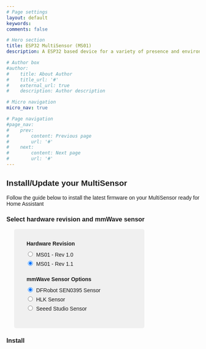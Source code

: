 ```yaml
---
# Page settings
layout: default
keywords:
comments: false

# Hero section
title: ESP32 MultiSensor (MS01)
description: A ESP32 based device for a variety of presence and environmental sensors. 

# Author box
#author:
#    title: About Author
#    title_url: '#'
#    external_url: true
#    description: Author description

# Micro navigation
micro_nav: true

# Page navigation
#page_nav:
#    prev:
#        content: Previous page
#        url: '#'
#    next:
#        content: Next page
#        url: '#'
---
```


<style>
  body {
    font-family: Arial, sans-serif;
  }

  #software-form {
    width: 300px;
    margin-left: 20px;
    padding: 20px;
    background-color: #f0f0f0;
    border-radius: 5px;
  }

  h1 {
    text-align: center;
  }

  fieldset {
    border: none;
    margin: 10px 0;
  }

  legend {
    font-weight: bold;
    margin-bottom: 5px;
  }

  label {
    display: block;
    margin-bottom: 5px;
  }

  input[type="radio"] {
    margin-right: 5px;
  }
</style>

<h2>Install/Update your MultiSensor</h2>
<p>Follow the guide below to install the latest firmware on your MultiSensor ready for Home Assistant</p>

<h3>Select hardware revision and mmWave sensor</h3>
<form id="software-form">
  <fieldset>
    <legend>Hardware Revision</legend>
    <label><input type="radio" name="version" value="ms1_rev_1.0"> MS01 - Rev 1.0</label>
    <label><input type="radio" name="version" value="ms1_rev_1.1" checked> MS01 - Rev 1.1</label>
  </fieldset>

  <fieldset>
    <legend>mmWave Sensor Options</legend>
    <label><input type="radio" name="sensor" value="dfrobot_sen0395" checked> DFRobot SEN0395 Sensor</label>
    <label><input type="radio" name="sensor" value="hlk_sensor"> HLK Sensor</label>
    <label><input type="radio" name="sensor" value="seeed_studio_sensor"> Seeed Studio Sensor</label>
  </fieldset>
</form>


<h3>Install</h3>
<p class="button-row" align="left">
  <esp-web-install-button></esp-web-install-button>
</p>


<script
  type="module"
  src="https://unpkg.com/esp-web-tools@9/dist/web/install-button.js?module"
></script>

<script>
  const versionRadios = document.getElementsByName("version");
  const sensorRadios = document.getElementsByName("sensor");
  const button = document.querySelector("esp-web-install-button");

  // Add event listeners to version and sensor radios
  for (let i = 0; i < versionRadios.length; i++) {
    versionRadios[i].addEventListener("change", handleSelectionChange);
  }
  for (let i = 0; i < sensorRadios.length; i++) {
    sensorRadios[i].addEventListener("change", handleSelectionChange);
  }

  // Function to handle selection change
  function handleSelectionChange() {
    const selectedVersion = document.querySelector('input[name="version"]:checked').value;
    const selectedSensor = document.querySelector('input[name="sensor"]:checked').value;
    let fileName;

    // Generate the software file name based on selected options
    if (selectedVersion === "ms1_rev_1.0") {
      if (selectedSensor === "dfrobot_sen0395") {
        fileName = "MS1-Rev1.0-SEN0395-manifest.json";
      } else if (selectedSensor === "hlk_sensor") {
        fileName = "MS1-Rev1.0-HLK-manifest.json";
      }
    } else if (selectedVersion === "ms1_rev_1.1") {
      if (selectedSensor === "dfrobot_sen0395") {
        fileName = "MS1-Rev1.1-SEN0395-manifest.json";
      } else if (selectedSensor === "seeed_studio_sensor") {
        fileName = "MS1-Rev1.1-Seeed-manifest.json";
      } else if (selectedSensor === "hlk_sensor") {
        fileName = "MS1-Rev1.1-HLK-manifest.json";
      }
    }

    // Set the manifest attribute of the button
    if (fileName) {
      button.manifest = `./${fileName}`;
      console.log("Installing software with file name:", fileName);
    } else {
      console.log("Please select a version and sensor option.");
    }
  }
</script>